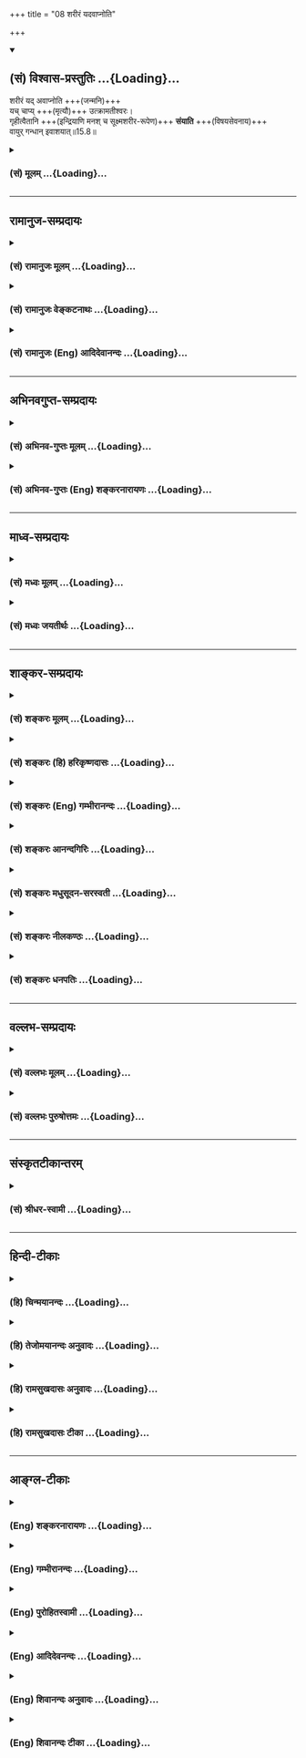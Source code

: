+++
title = "08 शरीरं यदवाप्नोति"

+++
<div class="js_include" newlevelforh1="2" title="(सं) विश्वास-प्रस्तुतिः" unfilled url="/purANam_vaiShNavam/mahAbhAratam/06-bhIShma-parva/03-bhagavad-gItA-parva/saMskRtam/vishvAsa-prastutiH/15_puruShottama-yogaH/08_sharIraM_yadavApn.md">
<details open><summary><h2>(सं) विश्वास-प्रस्तुतिः ...{Loading}...</h2></summary>

शरीरं यद् अवाप्नोति +++(जन्मनि)+++  
यच् चाप्य् +++(मृत्यौ)+++ उत्क्रामतीश्वरः।  
गृहीत्वैतानि +++(इन्द्रियाणि मनश् च सूक्ष्मशरीर-रूपेण)+++ **संयाति** +++(विषयसेवनाय)+++  
वायुर् गन्धान् इवाशयात्॥15.8॥
</details>
</div>
<div class="js_include collapsed" newlevelforh1="3" title="(सं) मूलम्" unfilled url="/purANam_vaiShNavam/mahAbhAratam/06-bhIShma-parva/03-bhagavad-gItA-parva/saMskRtam/mUlam/15_puruShottama-yogaH/08_sharIraM_yadavApn.md">
<details><summary><h3>(सं) मूलम् ...{Loading}...</h3></summary>

शरीरं यदवाप्नोति यच्चाप्युत्क्रामतीश्वरः।  
गृहीत्वैतानि संयाति वायुर्गन्धानिवाशयात्।।15.8।।
</details>
</div>


_________________
## रामानुज-सम्प्रदायः
<div class="js_include collapsed" newlevelforh1="3" title="(सं) रामानुजः मूलम्" unfilled url="/purANam_vaiShNavam/mahAbhAratam/06-bhIShma-parva/03-bhagavad-gItA-parva/saMskRtam/rAmAnujaH/mUlam/15_puruShottama-yogaH/08_sharIraM_yadavApn.md">
<details><summary><h3>(सं) रामानुजः मूलम् ...{Loading}...</h3></summary>

।।15.8।।**यत् शरीरम् अवाप्नोति;**  
यस्मात् शरीराद् **उत्क्रामति;**  
तत्र अयम् इन्द्रियाणाम् **ईश्वरः**  
**एतानि** इन्द्रियाणि भूतसूक्ष्मैः सह  
**गृहीत्वा संयाति।**  

**वायुः गन्धान् इव आशयात्** --  
यथा **वायुः** स्रक्चन्दनकस्तूरिकाद्य्-**आशयात्** तत्स्थानात्  
सूक्ष्मावयवैः सह गन्धान् गृहीत्वा अन्यत्र संयाति तद्-वद् इत्यर्थः। 


</details>
</div>
<div class="js_include collapsed" newlevelforh1="3" title="(सं) रामानुजः वेङ्कटनाथः" unfilled url="/purANam_vaiShNavam/mahAbhAratam/06-bhIShma-parva/03-bhagavad-gItA-parva/saMskRtam/rAmAnujaH/venkaTanAthaH/15_puruShottama-yogaH/08_sharIraM_yadavApn.md">
<details><summary><h3>(सं) रामानुजः वेङ्कटनाथः ...{Loading}...</h3></summary>

  
  
।।15.8।। No commentary.

</details>
</div>
<div class="js_include collapsed" newlevelforh1="3" title="(सं) रामानुजः (Eng) आदिदेवानन्दः" unfilled url="/purANam_vaiShNavam/mahAbhAratam/06-bhIShma-parva/03-bhagavad-gItA-parva/saMskRtam/rAmAnujaH/english/AdidevAnandaH/15_puruShottama-yogaH/08_sharIraM_yadavApn.md">
<details><summary><h3>(सं) रामानुजः (Eng) आदिदेवानन्दः ...{Loading}...</h3></summary>

15.8 Whatever body It acires, and from whatever body It departs, the
lord of the senses, i.e., the self, goes on Its way taking with It the
senses with the subtle elements, just like the wind carrying scents from
place to place. Just as the wind takes away scents with subtle parts
from flower-garlands, sandal, musk and the rest from their places and
moves elsewhere - so does the self. What are these senses; Sri Krsna
explains:

</details>
</div>


_________________
## अभिनवगुप्त-सम्प्रदायः
<div class="js_include collapsed" newlevelforh1="3" title="(सं) अभिनव-गुप्तः मूलम्" unfilled url="/purANam_vaiShNavam/mahAbhAratam/06-bhIShma-parva/03-bhagavad-gItA-parva/saMskRtam/abhinava-guptaH/mUlam/15_puruShottama-yogaH/08_sharIraM_yadavApn.md">
<details><summary><h3>(सं) अभिनव-गुप्तः मूलम् ...{Loading}...</h3></summary>

।।15.8।। शरीरमिति। **अवाप्नोति**; गृह्णाति।  
**उत्क्रामति** त्यजति एतैः सह।  
यथा **वायुः** सर्वगतो विश्रान्तिधाम पार्थिवं प्राप्य ततो **गन्धम्** आनीय  
स्थानान्तरे तत्सहित एव संक्रामति;  
एवं जीवः पुर्य्-अष्टकेन सह।

</details>
</div>
<div class="js_include collapsed" newlevelforh1="3" title="(सं) अभिनव-गुप्तः (Eng) शङ्करनारायणः" unfilled url="/purANam_vaiShNavam/mahAbhAratam/06-bhIShma-parva/03-bhagavad-gItA-parva/saMskRtam/abhinava-guptaH/english/shankaranArAyaNaH/15_puruShottama-yogaH/08_sharIraM_yadavApn.md">
<details><summary><h3>(सं) अभिनव-गुप्तः (Eng) शङ्करनारायणः ...{Loading}...</h3></summary>

15.8 Sariram etc. Attains to : seizes. Goes up : abandones along with
them. Just as the wind, going everywhere reaches an abode of rest made
of earth and carrying away thence an odour enters just with that into
another place, in the same way does the individual Soul together with
the octad of cities. So far the association of the individual Soul with
them ( the sense organs etc.) at both the stages of creation and of
withdrawal has been described. Now it is being decided that It acts only
in association with them even at the stage of existence which consists
of acts like standing, sitting, contemplating etc. and which is a stage
of receiving objects-

</details>
</div>


_________________
## माध्व-सम्प्रदायः
<div class="js_include collapsed" newlevelforh1="3" title="(सं) मध्वः मूलम्" unfilled url="/purANam_vaiShNavam/mahAbhAratam/06-bhIShma-parva/03-bhagavad-gItA-parva/saMskRtam/madhvaH/mUlam/15_puruShottama-yogaH/08_sharIraM_yadavApn.md">
<details><summary><h3>(सं) मध्वः मूलम् ...{Loading}...</h3></summary>

।।15.8।। कर्षति इत्युक्ते जीवस्य स्वातन्त्र्यं प्रतीतं तन्निवारयति
शरीरमित्यादिना -- यद्यदा शरीरमवाप्नोति उत्क्रामति च जीवस्तदेश्वर एवैतानि
गृहीत्वा संयाति। यत्र यत्रैव संयुक्तो धाता गर्भं पुनः पुनः। तत्र तत्रैव
वसति न यत्र स्वयमिच्छति इति हि मोक्षधर्मे। भावाभावावपि जानन्गरीयो जानामि
श्रेयो न तु तत्करोमि। आशासु हर्म्यासु हृदासु कुर्वन्यथा नियुक्तोऽस्मि
तथा वहामि इति च। हत्वा जित्वाऽपि मघवन्यः कश्चित्पुरुषायते। अकर्तात्वेव
भवति कर्ता चैव करोति तत् इति च। तद्यथाहाऽनः
सुसमाहितमुत्सर्जद्यायादेवमेवायं शारीर आत्मा
प्राज्ञेनात्मनाऽन्वारूढमुत्सर्जद्याति \[बृ.उ.4।3।35\] इति च श्रुतिः।
वाङ्मनसि सम्पद्यते; मनः प्राणे; प्राणस्तेजसि; तेजः परस्यां देवतायाम्
\[छां.उ.6।8।6\] इति च। गन्धानिव सूक्ष्माणि। भोगोऽस्यापि साधितः
पुरस्तात्।

</details>
</div>
<div class="js_include collapsed" newlevelforh1="3" title="(सं) मध्वः जयतीर्थः" unfilled url="/purANam_vaiShNavam/mahAbhAratam/06-bhIShma-parva/03-bhagavad-gItA-parva/saMskRtam/madhvaH/jayatIrthaH/15_puruShottama-yogaH/08_sharIraM_yadavApn.md">
<details><summary><h3>(सं) मध्वः जयतीर्थः ...{Loading}...</h3></summary>

।।15.8।। पूर्ववाक्ये जीवस्य प्रकृतत्वात्तदुत्तरमपि तद्विषयमिति
व्याख्यानमसत्; ईश्वरपदरूढार्थपरित्यागदोषात्; इत्याशयवान् सङ्गतिं तावदाह
-- **कर्षती**ति। शरीरावाप्तौ मूलकारणादुत्क्रमणे शरीरात् स्थितौ
गोलकादिभ्यो विषयान्प्रतीन्द्रियाणि जीवः कर्षतीति पूर्वत्रोक्तम्। तथा च
तस्य नियामकान्तरानुक्त्या इन्द्रियकर्षणे स्वातन्त्र्यं प्रतीतं
तदयुक्तम्। पूर्वोक्तविरोधादित्याशङ्क्येश्वरस्यैव
तत्प्रतिपादयंस्तज्जीवस्य स्वातन्त्र्यं निवारयतीत्यर्थः।
श्लोकद्वयोपादानायादिपदम्। अत्र शरीरावाप्त्युत्क्रमणयोरुक्तत्वादीश्वरस्य
तदयोगात्कथमिदं तद्विषयम्। इत्यतो व्याचष्टे -- **यदि**ति। जीव इति
पूर्ववाक्यादनुवर्तते। यदेति श्रवणात्तदेति लभ्यते। एतानीन्द्रियाणि संयाति
शरीरं लोकान्तरं च। कुतोऽयमर्थ इत्यतो जीवस्य शरीरप्राप्तौ
तावदीश्वराधीनत्वे प्रमाणसम्मतिमाह -- **यत्रे**ति। संयुक्तः प्रेरकत्वेन
संयुक्तः परमेश्वरो यत्र यत्रैव योनौ गर्भं धाता तत्र तत्रैव वसति जीवः।
प्रवृत्तावपीश्वराधीनत्वे जीवस्य प्रमाणसंवादमाह -- **भावे**ति। भावाभावौ
लौकिके शुभाशुभे गरीयः श्रेयो मोक्षमपि; तथापि तन्न करोमि साधयितुं न
स्वतन्त्रोऽस्मि; किन्तु आशासु दिक्षु हर्म्यासु हर्म्येषु ह्रदासु ह्रदेषु
तास्ताः क्रियाः कुर्वन्निव प्रतीयमानोऽहं यथेश्वरेण नियुक्तोऽस्मि तथा तथा
तां वहामि। हननादिक्रियाः कृत्वा यः कश्चित्
परमपुरुषवत्स्वातन्त्र्यमात्मनो मन्यते सोऽप्यकर्तैव भवति
यतस्तद्धननादिकर्तेश्वर एव करोति। शरीरोत्क्रमणमपीश्वराधीनमित्यत्र
श्रुतिसम्मतिमाह -- **तद्यथे**ति। अनः शकटम्। सुसमाहितं
पुरुषेण,सम्यगधिष्ठितमुत्सर्जद्ग्रामादिकमुत्सृजच्छारीर आत्मा जीवः
प्राज्ञेनात्मना परमात्मना अन्वारूढोऽधिष्ठितः। उत्सर्जत् शरीरमुत्सृजन्।
वागित्यनेनोत्क्रमणे परदेवतावागादीन्याकर्षतीत्युच्यते।
अनेकेष्वाकृष्यमाणेषु सत्सु गन्धोपादानेऽभिप्रायमाह -- **गन्धानिवे**ति।
गन्धवतः पुष्पाद्यवयवानित्यर्थः। ननु श्रोत्रमित्यादिना
विषयभोगोऽस्योच्यते; न चेश्वरस्यासावस्ति; किन्तु जीवस्यैव
तत्कथमिदमीश्वरविषयं इत्यत आह -- **भोग** इति। पुरस्तात् सप्तमे।

</details>
</div>


_________________
## शाङ्कर-सम्प्रदायः
<div class="js_include collapsed" newlevelforh1="3" title="(सं) शङ्करः मूलम्" unfilled url="/purANam_vaiShNavam/mahAbhAratam/06-bhIShma-parva/03-bhagavad-gItA-parva/saMskRtam/shankaraH/mUlam/15_puruShottama-yogaH/08_sharIraM_yadavApn.md">
<details><summary><h3>(सं) शङ्करः मूलम् ...{Loading}...</h3></summary>

।।15.8।। --,**यच्चापि** यदा चापि **उत्क्रामति ईश्वरः** देहादिसंघातस्वामी
जीवः; तदा कर्षति इति श्लोकस्य द्वितीयपादः अर्थवशात् प्राथम्येन संबध्यते।
यदा च पूर्वस्मात् शरीरात् शरीरान्तरम् **अवाप्नोति** तदा **गृहीत्वा
एतानि** मनःषष्ठानि इन्द्रियाणि **संयाति** सम्यक् याति गच्छति। किमिव इति;
आह -- **वायुः** पवनः **गन्धानिव आशयात्** पुष्पादेः।। कानि पुनः तानि --,

</details>
</div>
<div class="js_include collapsed" newlevelforh1="3" title="(सं) शङ्करः (हि) हरिकृष्णदासः" unfilled url="/purANam_vaiShNavam/mahAbhAratam/06-bhIShma-parva/03-bhagavad-gItA-parva/saMskRtam/shankaraH/hindI/harikRShNadAsaH/15_puruShottama-yogaH/08_sharIraM_yadavApn.md">
<details><summary><h3>(सं) शङ्करः (हि) हरिकृष्णदासः ...{Loading}...</h3></summary>

।।15.8।। किस कालमें ( आकर्षित करता है )  
  
जब यह देहादिसंघातका स्वामी जीवात्मा शरीरको छोड़कर जाता है तब ( इनको )
आकर्षित करता है। ,पहले और इस श्लोकके अर्थकी संगतिके वशसे श्लोकके दूसरे
पादकी व्याख्या पहले की गयी है। तथा जब यह जीवात्मा; पहले शरीरसे ( निकलकर
) दूसरे शरीरको पाता है; तब मनसहित इन छः इन्द्रियोंको साथ लेकर जाता है।
कैसे लेकर जाता है सो बतलाते हैं -- जैसे वायु गन्धके स्थानोंसे यानी
पुष्पादिसे गन्धको लेकर जाता है; वैसे ही।

</details>
</div>
<div class="js_include collapsed" newlevelforh1="3" title="(सं) शङ्करः (Eng) गम्भीरानन्दः" unfilled url="/purANam_vaiShNavam/mahAbhAratam/06-bhIShma-parva/03-bhagavad-gItA-parva/saMskRtam/shankaraH/english/gambhIrAnandaH/15_puruShottama-yogaH/08_sharIraM_yadavApn.md">
<details><summary><h3>(सं) शङ्करः (Eng) गम्भीरानन्दः ...{Loading}...</h3></summary>

15.8 Yat, when; isvarah, the master of the aggregate of the body etc.,
the individual soul; utkramati, leaves the body, then he draws. Thus,
the second arter of the verse is treated first for the sake of
consistency. \[When the soul leaves the body, then it draws the organs
(see previous verses) from that body. In this way, the second arter of
the present verse is treated first, because going to another body
follows the leaving of the earlier one.-M.S.\] Ca api, and even; yat,
when; it avapnoti, assumes a body other than the earlier one; then,
grahitva, taking; etani, these, the organs with the mind as their sixth;
samyati, he leaves, goes away totally \[Samyak, totally-without
returning in any way to the earlier body.-M.S.\] Like what; In reply the
Lord says: iva, as; vayuh, the wind (carries away); gandhan, odours;
asayat, from their receptacles-flowers etc. Which, again, are those
(organs);

</details>
</div>
<div class="js_include collapsed" newlevelforh1="3" title="(सं) शङ्करः आनन्दगिरिः" unfilled url="/purANam_vaiShNavam/mahAbhAratam/06-bhIShma-parva/03-bhagavad-gItA-parva/saMskRtam/shankaraH/AnandagiriH/15_puruShottama-yogaH/08_sharIraM_yadavApn.md">
<details><summary><h3>(सं) शङ्करः आनन्दगिरिः ...{Loading}...</h3></summary>

।।15.8।। स्वस्थाने स्थितानामिन्द्रियाणां जीवेनाकर्षणस्य कालं पृच्छति --
**कस्मिन्निति।** जीवस्योत्क्रान्तिर्नेश्वरस्येत्याशङ्क्येश्वरशब्दार्थमाह
-- **देहादीति।** उत्क्रान्त्यनन्तरभाविनी गतिरित्येतदर्थवशादित्युक्तम्।
अवशिष्टानि श्लोकाक्षराण्याचष्टे -- **यदाचेति।**

</details>
</div>
<div class="js_include collapsed" newlevelforh1="3" title="(सं) शङ्करः मधुसूदन-सरस्वती" unfilled url="/purANam_vaiShNavam/mahAbhAratam/06-bhIShma-parva/03-bhagavad-gItA-parva/saMskRtam/shankaraH/madhusUdana-sarasvatI/15_puruShottama-yogaH/08_sharIraM_yadavApn.md">
<details><summary><h3>(सं) शङ्करः मधुसूदन-सरस्वती ...{Loading}...</h3></summary>

।।15.8।। कस्मिन्काले कर्षतीत्युच्यते -- शरीरमिति। यत् यदा उत्क्रामति
बहिर्निर्गच्छति ईश्वरो देहेन्द्रियसंघातस्य स्वामी जीवस्तदा यतो
देहादुत्क्रामति ततो मनःषष्ठानीन्द्रियाणि कर्षतीति द्वितीयपादस्य
प्रथममन्वयः। उत्क्रमणोत्तरभावित्वाद्गमनस्य। न केवलं कर्षत्येव किंतु यत्
यदा च पूर्वस्माच्छरीराच्छरीरान्तरमवाप्नोति तदैतानि मनःषष्ठानीन्द्रियाणि
गृहीत्वा संयात्यपि सम्यक् पुनरागमनराहित्येन। गच्छत्यपि शरीरे
सत्येवेन्द्रियग्रहणे दृष्टान्तः आशयात्कुसुमादैः
स्थानाद्गन्धान्गन्धात्मकान्सूक्ष्मानंशान्गृहीत्वा यथा वायुर्याति तद्वत्।

</details>
</div>
<div class="js_include collapsed" newlevelforh1="3" title="(सं) शङ्करः नीलकण्ठः" unfilled url="/purANam_vaiShNavam/mahAbhAratam/06-bhIShma-parva/03-bhagavad-gItA-parva/saMskRtam/shankaraH/nIlakaNThaH/15_puruShottama-yogaH/08_sharIraM_yadavApn.md">
<details><summary><h3>(सं) शङ्करः नीलकण्ठः ...{Loading}...</h3></summary>

।।15.8।। तथैतान्येव आशयात् स्वलयस्थानात् गृहीत्वा संयाति विषयदेशं
प्रतिगच्छति प्रबोधसर्गव्युत्थानकालेषु। तत्र दृष्टान्तः।
वायुर्गन्धानिवाशयात्। गन्धाशयात्पुष्पात्।

</details>
</div>
<div class="js_include collapsed" newlevelforh1="3" title="(सं) शङ्करः धनपतिः" unfilled url="/purANam_vaiShNavam/mahAbhAratam/06-bhIShma-parva/03-bhagavad-gItA-parva/saMskRtam/shankaraH/dhanapatiH/15_puruShottama-yogaH/08_sharIraM_yadavApn.md">
<details><summary><h3>(सं) शङ्करः धनपतिः ...{Loading}...</h3></summary>

।।15.8।। कस्मिन्काले कर्षतीत्यपेक्षायां स्वस्थाने स्थितानां इन्द्रियाणां
जीवेनाकर्षणस्य कालमाह -- शरीरमिति। पाठक्रमादर्थक्रमो बलीयान् इति
न्यायेनेश्वरो देहासिसंघातस्वामी जीवो यत् यदाप्युत्क्रामति
शरीराद्वहिर्निर्गच्छति तदा मनःषष्ठानीन्द्रियाणि कर्षतीति श्लोकस्य
द्वितीयः पातोऽर्थवशात्प्राथम्येन संबध्यते। यदाच
पूर्वस्माच्छरीराच्छरीरान्तरं प्राप्नोति तदा एतानि मनःषष्ठेन्द्रियाणि
गृहीत्वा संयाति सभ्यग्ग्च्छति। तत्र दृष्टान्तः। आशयात्पुष्पादेः
स्थानाद्गन्धान्गृहीत्वा यथा वायुः पवनः संयति तद्वत्।

</details>
</div>


_________________
## वल्लभ-सम्प्रदायः
<div class="js_include collapsed" newlevelforh1="3" title="(सं) वल्लभः मूलम्" unfilled url="/purANam_vaiShNavam/mahAbhAratam/06-bhIShma-parva/03-bhagavad-gItA-parva/saMskRtam/vallabhaH/mUlam/15_puruShottama-yogaH/08_sharIraM_yadavApn.md">
<details><summary><h3>(सं) वल्लभः मूलम् ...{Loading}...</h3></summary>

।।15.8।। शरीरं यदवाप्नोति। यस्माच्छरीरादुत्क्रामति
तत्रायमिन्द्रियाणामीश्वरः एतानीन्द्रियाणि भूतसूक्ष्मैः सह गृहीत्वा
संयाति। यथा वायुः कस्तूरिकाद्याशयात्तत्स्थानात्सूक्ष्मावयवैः सह गन्धान्
गृहीत्वाऽन्यत्र संयाति तद्वत्। एतदेव प्रपञ्चितंउत्क्रान्तिगत्या गतीनां
स्वात्मना चोत्तरयोः \[ब्र.सू.2।3।1\] इति सूत्रेषु।

</details>
</div>
<div class="js_include collapsed" newlevelforh1="3" title="(सं) वल्लभः पुरुषोत्तमः" unfilled url="/purANam_vaiShNavam/mahAbhAratam/06-bhIShma-parva/03-bhagavad-gItA-parva/saMskRtam/vallabhaH/puruShottamaH/15_puruShottama-yogaH/08_sharIraM_yadavApn.md">
<details><summary><h3>(सं) वल्लभः पुरुषोत्तमः ...{Loading}...</h3></summary>

  
  
।।15.8।। तदेव विस्तरेणाऽऽह -- शरीरमिति।  
**ईश्वरः** मूलभूतो जीवो  
**यत्** यदा शरीर-भोगार्थम् **अवाप्नोति**;  
**च** पुनः **यदा** भोग-समाप्तौ **उत्क्रामति**  
तदा **एतानि** पूर्वोक्तानीन्द्रियाणि स्वभोगार्थकानि सूक्ष्माणि संस्कारात्मकानि  
**गृहीत्वैव** सम्यक् स्वांश-जीव-भावेन सह **याति** प्राप्नोति। 

तत्र दृष्टान्तमाह -
**वायुः आशयात्** पुष्पादितो **गन्धान्** सूक्ष्मांशान् **इव**।  
  

</details>
</div>


_________________
## संस्कृतटीकान्तरम्
<div class="js_include collapsed" newlevelforh1="3" title="(सं) श्रीधर-स्वामी" unfilled url="/purANam_vaiShNavam/mahAbhAratam/06-bhIShma-parva/03-bhagavad-gItA-parva/saMskRtam/shrIdhara-svAmI/15_puruShottama-yogaH/08_sharIraM_yadavApn.md">
<details><summary><h3>(सं) श्रीधर-स्वामी ...{Loading}...</h3></summary>

।।15.8।। तान्याकृष्य किं करोतीत्यत्राह **-- शरीरमिति।** यदा शरीरान्तरं
कर्मवशादवाप्नोति यतश्च शरीरादुत्क्रामति ईश्वरो देहादीनां स्वामी तदा
पूर्वस्माच्छरीरादेतानि गृहीत्वा तच्छरीरान्तरं सम्यग्याति। शरीरे
सत्यपीन्द्रियग्रहणे दृष्टान्तः। आशयात्स्वस्थानात्कुसुमादेः सकाशात्
गन्धान्गन्धवतः सूक्ष्मानंशान्गृहीत्वा यथा वायुर्गच्छति तद्वत्।

</details>
</div>


_________________
## हिन्दी-टीकाः
<div class="js_include collapsed" newlevelforh1="3" title="(हि) चिन्मयानन्दः" unfilled url="/purANam_vaiShNavam/mahAbhAratam/06-bhIShma-parva/03-bhagavad-gItA-parva/hindI/chinmayAnandaH/15_puruShottama-yogaH/08_sharIraM_yadavApn.md">
<details><summary><h3>(हि) चिन्मयानन्दः ...{Loading}...</h3></summary>

।।15.8।। देहेन्द्रियादि का ईश्वर अर्थात् स्वामी है जीव। जब तक वह किसी एक
देह मे रहता है; तब तक सूक्ष्म शरीर (इन्द्रियाँ और अन्तकरण) को धारण किये
रहता है और असंख्य प्रकार के कर्म करता है। अपनी वासनाओं के अनुसार वह कर्म
करता है और फिर कर्मो के नियमानुसार विविध फलों को भोगने के लिये उसे
अन्यान्य शरीर ग्रहण करने पड़ते हैं। तब एक शरीर का त्याग करते समय वह
सूक्ष्म शरीर को समेट लेता है और अन्य शरीर में जा कर पुन उसके द्वारा
पूर्ववत् व्यवहार करता है। सूक्ष्म शरीर का स्थूल शरीर से सदा के लिये वियोग
स्थूल शरीर के लिये मृत्यु है। मृत देह का आकार पूर्ववत् दिखाई देता
है;किन्तु विषय ग्रहण; अनुभव तथा विचार ग्रहण करने की क्षमता उसमे नहीं
होती; क्योंकि ये समस्त कार्य सूक्ष्म शरीर के होते हैं। जीव की उपस्थिति
से ही देह को एक व्यक्ति के रूप में स्थान प्राप्त होता है। जिस प्रकार
प्रवाहित किया हुआ वायु पुष्प; चन्दन; इत्र आदि सुगन्धित वस्तुओं की सुगन्ध
को एक स्थान से अन्य स्थान बहा कर ले जाता है; उसी प्रकार जीव समस्त
इन्द्रियादि को लेकर जाता है। वायु और सुगन्ध दृष्टिगोचर नहीं होते; उसी
प्रकार देह को त्यागते हुये सूक्ष्म जीव को भी नेत्रों से नहीं देखा जा
सकता है। जीव की समस्त वासनाएं भी उसी के साथ रहती हैं। इस श्लोक में जीव को
देहादि संघात का ईश्वर कहने का अभिप्राय केवल इतना ही है कि उसी की
उपस्थिति में विषय ग्रहण; विचार आदि का व्यवहार सुचारु रूप से चलता रहता
है। वह इन उपाधियों का शासक और नियामक है। जिस प्रकार; किसी शासकीय अधिकारी
का स्थानान्तर होने पर वह अपने घर की समस्त वस्तुओं को सन्दूकों में रखकर
अपने नये स्थान पर पहुँचता है। तत्पश्चात्; वहाँ पुन अपने सामान को खोलकर
नये गृह को सजाता है। ठीक इसी प्रकार जीवात्मा भी एक स्थूल शरीर को त्यागते
समय समस्त इन्द्रियादि को एकत्रित कर शरीर को त्याग देता है; और फिर नवीन
शरीर को धारण कर पुन सूक्ष्म शरीर के द्वारा समस्त व्यवहार करने लगता है।
वेदान्त मे शरीर को भोगायतन कहते हैं। उपर्युक्त श्लोक वस्तुत उपनिषदों के
ही सिद्धान्तों का ही सारांश है। वे इन्द्रियाँ कौन सी हैं सुनो

</details>
</div>
<div class="js_include collapsed" newlevelforh1="3" title="(हि) तेजोमयानन्दः अनुवादः" unfilled url="/purANam_vaiShNavam/mahAbhAratam/06-bhIShma-parva/03-bhagavad-gItA-parva/hindI/tejomayAnandaH/anuvAdaH/15_puruShottama-yogaH/08_sharIraM_yadavApn.md">
<details><summary><h3>(हि) तेजोमयानन्दः अनुवादः ...{Loading}...</h3></summary>

।।15.8।। जब (देहादि का) ईश्वर (जीव) (एक शरीर से) उत्क्रमण करता है, तब इन
(इन्द्रियों और मन) को ग्रहण कर अन्य शरीर में इस प्रकार ले जाता है, जैसे
गन्ध के आश्रय (फूलादि) से गन्ध को वायु ले जाता है।।

</details>
</div>
<div class="js_include collapsed" newlevelforh1="3" title="(हि) रामसुखदासः अनुवादः" unfilled url="/purANam_vaiShNavam/mahAbhAratam/06-bhIShma-parva/03-bhagavad-gItA-parva/hindI/rAmasukhadAsaH/anuvAdaH/15_puruShottama-yogaH/08_sharIraM_yadavApn.md">
<details><summary><h3>(हि) रामसुखदासः अनुवादः ...{Loading}...</h3></summary>

।।15.8।। जैसे वायु गन्धके स्थानसे गन्धको ग्रहण करके ले जाती है, ऐसे ही
शरीरादिका स्वामी बना हुआ जीवात्मा भी जिस शरीरको छोड़ता है, वहाँसे मनसहित
इन्द्रियोंको ग्रहण करके फिर जिस शरीरको प्राप्त होता है, उसमें चला जाता
है।

</details>
</div>
<div class="js_include collapsed" newlevelforh1="3" title="(हि) रामसुखदासः टीका" unfilled url="/purANam_vaiShNavam/mahAbhAratam/06-bhIShma-parva/03-bhagavad-gItA-parva/hindI/rAmasukhadAsaH/TIkA/15_puruShottama-yogaH/08_sharIraM_yadavApn.md">
<details><summary><h3>(हि) रामसुखदासः टीका ...{Loading}...</h3></summary>

।।15.8।।***व्याख्या --***  **वायुर्गन्धानिवाशयात् --** जिस प्रकार वायु
इत्रके फोहेसे गन्ध ले जाती है किन्तु वह गन्ध स्थायीरूपसे वायुमें नहीं
रहती क्योंकि वायु और गन्धका सम्बन्ध नित्य नहीं है; इसी प्रकार
इन्द्रियाँ; मन; बुद्धि; स्वभाव आदि(सूक्ष्म और कारण -- दोनों शरीरों) को
अपना माननेके कारण जीवात्मा उनको साथ लेकर दूसरी योनिमें जाता है। जैसे वायु
तत्त्वतः गन्धसे निर्लिप्त है; ऐसे ही जीवात्मा भी तत्त्वतः मन;
इन्द्रियाँ; शरीरादिसे निर्लिप्त है परन्तु इन मन; इन्द्रियाँ; शरीरादिमें
मैंमेरेपनकी मान्यता होनेके कारण वह (जीवात्मा) इनका आकर्षण करता है। जैसे
वायु आकाशका कार्य होते हुए भी पृथ्वीके अंश गन्धको साथ लिये घूमती है; ऐसे
ही जीवात्मा परमात्माका सनातन अंश होते हुए भी प्रकृतिके कार्य (प्रतिक्षण
बदलनेवाले) शरीरोंको साथ लिये भिन्नभिन्न योनियोंमें घूमता है। जड होनेके
कारण वायुमें यह विवेक नहीं है कि वह गन्धको ग्रहण न करे परन्तु जीवात्माको
तो यह विवेक और सामर्थ्य मिला हुआ है कि वह जब चाहे; तब शरीरसे सम्बन्ध
मिटा सकता है। भगवान्ने मनुष्यमात्रको यह स्वतन्त्रता दे रखी है कि वह चाहे
जिससे सम्बन्ध जोड़ सकता है और चाहे जिससे सम्बन्ध तोड़ सकता है। अपनी भूल
मिटानेके लिये केवल अपनी मान्यता बदलनेकी आवश्यकता है कि प्रकृतिके अंश इन
स्थूल; सूक्ष्म और कारणशरीरोंसे मेरा (जीवात्मका) कोई सम्बन्ध नहीं है। फिर
जन्ममरणके बन्धनसे सहज ही मुक्ति है।  
  
भगवान्ने यहाँ तीन शब्द दृष्टान्तके रूपमें दिये हैं -- (1) वायु; (2) गन्ध
और (3) आशय। आशय कहते हैं स्थानको जैसे -- जलाशय (जलआशय) अर्थात् जलका
स्थान। यहाँ आशय नाम स्थूलशरीरका है। जिस प्रकार गन्धके स्थान (आशय) इत्रके
फोहेसे वायु गन्ध ले जाती है और फोहा पीछे पड़ा रहता है; इसी प्रकार
वायुरूप जीवात्मा गन्धरूप सूक्ष्म और कारणशरीरोंको साथ लेकर जाता है; तब
गन्धका आशयरूप स्थूलशरीर पीछे रह जाता है।**शरीरं यदवाप्नोति ৷৷.
गृहीत्वैतानि संयाति --** यहाँ **ईश्वरः** पद जीवात्माका वाचक है। इस
जीवात्मासे तीन खास भूलें हो रही हैं --,(1) अपनेको मन; बुद्धि; शरीरादि जड
पदार्थोंका स्वामी मानता है; पर वास्तवमें बन जाता है स्वयं उनका दास।  
  
(2) अपनेको उन जड पदार्थोंका स्वामी मान लेनेके कारण अपने वास्तविक स्वामी
परमात्माको भूल जाता है।  
  
(3) जड पदार्थोंसे माने हुए सम्बन्धका त्याग करनेमें स्वाधीन होनेपर भी
उनका त्याग नहीं करता। परमात्माने जीवात्माको शरीरादि सामग्रीका सदुपयोग
करनेकी स्वाधीनता दी है। उनका सदुपयोग करके अपना उद्धार करनेके लिये ये
वस्तुएँ दी हैं; उनका स्वामी बननेके लिये नहीं। परन्तु जीवसे यह बहुत बड़ी
भूल होती है कि वह उस सामग्रीका सदुपयोग नहीं करता प्रत्युत अपनेको उनका
मालिक मान लेता है; पर वास्तवमें उनका गुलाम बन जाता है। जीवात्मा जड
पदार्थोंसे माने हुए सम्बन्धका त्याग तभी कर सकता है; जब उसे यह मालूम हो
जाय कि इनका मालिक बननेसे मैं सर्वथा पराधीन हो गया हूँ और मेरा पतन हो गया
है। यह जिनका मालिक बनता है; उनकी गुलामी इसमें आ ही जाती है। इसे केवल वहम
होता है कि मैं इनका मालिक हूँ। जड पदार्थोंका मालिक बन जानेसे एक तो इसे
उन पदार्थोंकी कमी का अनुभव होता है और दूसरा यह अपनेको अनाथ मान लेता
है। जिसे मालिकपना या अधिकार प्यारा लगता है; वह परमात्माको प्राप्त नहीं कर
सकता क्योंकि जो किसी व्यक्ति; वस्तु; पद आदिका स्वामी बनता है; वह अपने
स्वामीको भूल जाता है -- यह नियम है। उदाहरणार्थ; जिस समय बालक केवल माँको
अपना मानकर उसे ही चाहता है; उस समय वह माँके बिना रह ही नहीं सकता। किन्तु
वही बालक जब बड़ा होकर गृहस्थ बन जाता है और अपनेको स्त्री; पुत्र आदिका
स्वामी मानने लगता है; तब उसी माँका पास रहना उसे सुहाता नहीं। यह स्वामी
बननेका ही परिणाम है इसी प्रकार यह जीवात्मा भी शरारीदि जड पदार्थोंका
स्वामी (ईश्वर) बनकर अपने वास्तविक स्वामी परमात्माको भूल जाता है -- उनसे
विमुख हो जाता है। जबतक यह भूल या विमुखता रहेगी; तबतक जीवात्मा दुःख पाता
ही रहेगा।**ईश्वरः** पदके साथ **अपि** पद एक विशेष अर्थ रखता है कि यह
ईश्वर बना जीवात्मा वायुके समान असमर्थ; जड और पराधीन नहीं है। इस
जीवात्मामें ऐसी सामर्थ्य और विवेक है कि यह जब चाहे; तब माने हुए
सम्बन्धको छोड़ सकता है और परमात्माके साथ नित्य सम्बन्धका अनुभव कर सकता
है। परन्तु संयोगजन्य सुखकी लोलुपताके कारण यह संसारसे माने हुए सम्बन्धको
छोड़ता नहीं और छोड़ना चाहता भी नहीं। जडता(शरीरादि) से तादात्म्य छूटनेपर
जीवात्मा (गन्धकी तरह) शरीरोंको साथ ले जा सकता ही नहीं।  
  
जीवको दो शक्तियाँ प्राप्त हैं -- (1) प्राणशक्ति; जिससे श्वासोंका आवागमन
होता है और (2) इच्छाशक्ति; जिससे भोगोंको पानेकी इच्छा करता है।
प्राणशक्ति हरदम (श्वासोच्छ्वासके द्वारा) क्षीण होती रहती है।
प्राणशक्तिका खत्म होना ही मृत्यु कहलाती है। जडका संग करनेसे कुछ करने और
पानेकी इच्छा बनी रहती है। प्राणशक्तिके रहते हुए इच्छाशक्ति अर्थात् कुछ
करने और पानेकी इच्छा मिट जाय; तो मनुष्य जीवन्मुक्त हो जाता है।
प्राणशक्ति नष्ट हो जाय और इच्छाएँ बनी रहें; तो दूसरा जन्म लेना ही पड़ता
है। नया शरीर मिलनेपर इच्छाशक्ति तो वही (पूर्वजन्मकी) रहती है; प्राणशक्ति
नयी मिल जाती है। प्राणशक्तिका व्यय इच्छाओंको मिटानेमें होना चाहिये।
निःस्वार्थभावसे सम्पूर्ण प्राणियोंके हितमें रत रहनेसे इच्छाएँ
सुगमतापूर्वक मिट जाती हैं। यहाँ **गृहीत्वा** पदका तात्पर्य है -- जो अपने
नहीं हैं; उनसे राग; ममता; प्रियता करना। जिन मन; इन्द्रियोंके साथ अपनापन
करके जीवात्मा उनको साथ लिये फिरता है; वे मन; इन्द्रियाँ कभी नहीं कहतीं
कि हम तुम्हारी हैं और तुम हमारे हो। इनपर जीवात्माका शासन भी चलता नहीं
जैसा चाहे वैसा रख सकता नहीं; परिवर्तन कर सकता नहीं फिर भी इनके साथ
अपनापन रखता है; जो कि भूल ही है। वास्तवमें यह अपनेपनका (राग; ममतायुक्त)
सम्बन्ध ही बाँधनेवाला होता है। वस्तु हमें प्राप्त हो या न हो; बढ़िया हो
या घटिया हो; हमारे काममें आये या न आये; दूर हो या पास हो,यदि उस वस्तुको
हम अपनी मानते हैं तो उससे हमारा सम्बन्ध बना हुआ ही है। अपनी तरफसे छोड़े
बिना शरीरादिमें ममताका सम्बन्ध मरनेपर भी नहीं छूटता। इसलिये मृत शरीरकी
हड्डियोंको गङ्गाजीमें डालनेसे उस जीवकी आगे गति होती है। इस माने हुए
सम्बन्धको छोड़नेमें हम सर्वथा स्वतन्त्र तथा सबल हैं। यदि शरीरके रहते हुए
ही हम उससे अपनापन हटा दें; तो जीतेजी ही मुक्त हो जायँजो अपना नहीं है;
उसको अपना मानना और जो अपना है; उसको अपना न मानना -- यह बहुत ब़ड़ा दोष
है; जिसके कारण ही पारमार्थिक मार्गमें उन्नति नहीं होती।  
  
इस श्लोकमें आया **एतानि** पद सातवें श्लोकके **मनःषष्ठानीन्द्रियाणि**
(पाँच ज्ञानेन्द्रियाँ तथा मन) का वाचक है। यहाँ **एतानि** पदको सत्रह
तत्त्वोंके समुदायरूप सूक्ष्मशरीर एवं कारणशरीर(स्वभाव) का भी द्योतक मानना
चाहिये। इस सबको ग्रहण करके जीवात्मा दूसरे शरीरमें जाता है। जैसे मनुष्य
पुराने वस्त्रोंका त्याग करके नये वस्त्र धारण करता है; ऐसे ही जीवात्मा
पुराने शरीरका त्याग करके नये शरीरको प्राप्त होता है (गीता 2। 22)।  
  
वास्तवमें शुद्ध चेतन(आत्मा)का किसी शरीरको प्राप्त करना और उसका त्याग
करके दूसरे शरीरमें जाना हो नहीं सकता क्योंकि आत्मा अचल और समानरूपसे
सर्वत्र व्याप्त है (गीता 2। 17; 24)। शरीरोंका ग्रहण और त्याग परिच्छिन्न
(एकदेशीय) तत्त्वके द्वारा ही होना सम्भव है; जबकि आत्मा कभी किसी भी
देशकालादिमें परिच्छिन्न नहीं हो सकता। परन्तु जब यह आत्मा प्रकृतिके कार्य
शरीरसे तादात्म्य कर लेता है अर्थात् प्रकृतिस्थ हो जाता है; तब (स्थूल;
सूक्ष्म और कारण -- तीनों शरीरोंमें अपनेको तथा अपनेमें तीनों शरीरोंको
धारण करने अर्थात् उनमें अपनापन करनेसे) वह प्रकृतिके कार्य शरीरोंका
ग्रहणत्याग करने लगता है। तात्पर्य यह है कि शरीरको मैं और मेरा मान लेने
कारण आत्मा सूक्ष्मशरीरके आनेजानेको अपना आनाजाना मान लेता है। जब
प्रकृतिके कार्य शरीरसे तादात्म्य मिट जाता है अर्थात् स्थूल; सूक्ष्म और
कारणशरीरसे आत्माका माना हुआ सम्बन्ध नहीं रहता तब ये शरीर अपने कारणभूत
समष्टि तत्त्वोंमें लीन हो जाते हैं। तात्पर्य यह है कि पुनर्जन्मका मूल
कारण जीवका शरीरसे माना हुआ तादात्म्य ही है।  
  
***सम्बन्ध --***  अब भगवान् सातवें श्लोकमें आये हुए
मनःषष्ठानीन्द्रियाणि पदका खुलासा करते हैं।

</details>
</div>


_________________
## आङ्ग्ल-टीकाः
<div class="js_include collapsed" newlevelforh1="3" title="(Eng) शङ्करनारायणः" unfilled url="/purANam_vaiShNavam/mahAbhAratam/06-bhIShma-parva/03-bhagavad-gItA-parva/english/shankaranArAyaNaH/15_puruShottama-yogaH/08_sharIraM_yadavApn.md">
<details><summary><h3>(Eng) शङ्करनारायणः ...{Loading}...</h3></summary>

15.8. Whatsoever body he attains to and also from whatsoever He goes up,
the Lord proceeds taking them with Him just as the wind takes odours
from their receptacle.

</details>
</div>
<div class="js_include collapsed" newlevelforh1="3" title="(Eng) गम्भीरानन्दः" unfilled url="/purANam_vaiShNavam/mahAbhAratam/06-bhIShma-parva/03-bhagavad-gItA-parva/english/gambhIrAnandaH/15_puruShottama-yogaH/08_sharIraM_yadavApn.md">
<details><summary><h3>(Eng) गम्भीरानन्दः ...{Loading}...</h3></summary>

15.8 When the master leaves it and even when he assumes a body, he
departs taking these, as wind (carries away) odours from their
receptacles.

</details>
</div>
<div class="js_include collapsed" newlevelforh1="3" title="(Eng) पुरोहितस्वामी" unfilled url="/purANam_vaiShNavam/mahAbhAratam/06-bhIShma-parva/03-bhagavad-gItA-parva/english/purohitasvAmI/15_puruShottama-yogaH/08_sharIraM_yadavApn.md">
<details><summary><h3>(Eng) पुरोहितस्वामी ...{Loading}...</h3></summary>

15.8 When the Supreme Lord enters a body or leaves it, He gathers these
senses together and travels on with them, as the wind gathers perfume
while passing through the flowers.

</details>
</div>
<div class="js_include collapsed" newlevelforh1="3" title="(Eng) आदिदेवनन्दः" unfilled url="/purANam_vaiShNavam/mahAbhAratam/06-bhIShma-parva/03-bhagavad-gItA-parva/english/AdidevanandaH/15_puruShottama-yogaH/08_sharIraM_yadavApn.md">
<details><summary><h3>(Eng) आदिदेवनन्दः ...{Loading}...</h3></summary>

15.8 Whatever body Its lord acires and from whatever body It departs, It
goes on Its way, taking these senses as the wind carrying scents from
their places.

</details>
</div>
<div class="js_include collapsed" newlevelforh1="3" title="(Eng) शिवानन्दः अनुवादः" unfilled url="/purANam_vaiShNavam/mahAbhAratam/06-bhIShma-parva/03-bhagavad-gItA-parva/english/shivAnandaH/anuvAdaH/15_puruShottama-yogaH/08_sharIraM_yadavApn.md">
<details><summary><h3>(Eng) शिवानन्दः अनुवादः ...{Loading}...</h3></summary>

15.8 When the Lord (as the individual soul) obtains a body and when He
leaves it, He takes these and goes (with them) as the wind takes the
scents from their seats (flowers, etc.).

</details>
</div>
<div class="js_include collapsed" newlevelforh1="3" title="(Eng) शिवानन्दः टीका" unfilled url="/purANam_vaiShNavam/mahAbhAratam/06-bhIShma-parva/03-bhagavad-gItA-parva/english/shivAnandaH/TIkA/15_puruShottama-yogaH/08_sharIraM_yadavApn.md">
<details><summary><h3>(Eng) शिवानन्दः टीका ...{Loading}...</h3></summary>

15.8 शरीरम् a body; यत् when; अवाप्नोति obtains; यत् when; च and; अपि
also; उत्क्रामति leaves; ईश्वरः the Lord; गृहीत्वा taking; एतानि these;
संयाति goes; वायुः the wind; गन्धान् the scents; इव as; आशयात् from
(their) seats (the flowers).Commentary Here is a description of how the
subtle body leaves the gross body.When the Jiva; the Lord of the
aggregate of the body and the rest takes up this body he brings in with
him the mind and the senses when he leavs the body at its dissolution he
takes with him the senses and the mind; just as the wind carries with it
the fragrance from the flowers. Wherever he goes and whatever form he
assumes he again operates through these senses and the mind.Lord Jiva;
the Lord of the aggregate of the body and the rest.The Self appears to
be an agent or an enjoyer only when he possesses or assumes a body.

</details>
</div>
